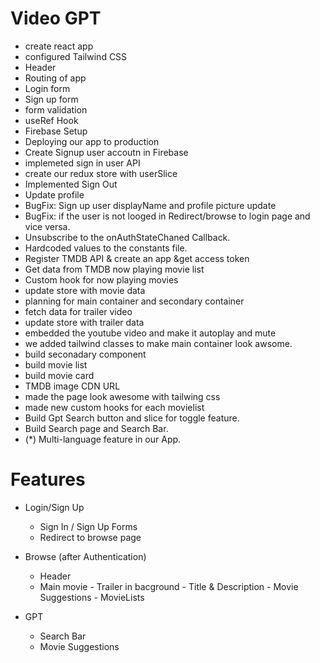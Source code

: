 # Video GPT

- create react app
- configured Tailwind CSS
- Header
- Routing of app
- Login form
- Sign up form
- form validation
- useRef Hook
- Firebase Setup
- Deploying our app to production
- Create Signup user accoutn in Firebase
- implemeted sign in user API
- create our redux store with userSlice
- Implemented Sign Out
- Update profile
- BugFix: Sign up user displayName and profile picture update
- BugFix: if the user is not looged in Redirect/browse to login page and vice versa.
- Unsubscribe to the onAuthStateChaned Callback.
- Hardcoded values to the constants file.
- Register TMDB API & create an app &get access token
- Get data from TMDB now playing movie list
- Custom hook for now playing movies
- update store with movie data
- planning for main container and secondary container
- fetch data for trailer video
- update store with trailer data
- embedded the youtube video and make it autoplay and mute
- we added tailwind classes to make main container look awsome.
- build seconadary component
- build movie list
- build movie card
- TMDB image CDN URL
- made the page look awesome with tailwing css
- made new custom hooks for each movielist
- Build Gpt Search button and slice for toggle feature.
- Build Search page and Search Bar.
- (\*) Multi-language feature in our App.

# Features

- Login/Sign Up

  - Sign In / Sign Up Forms
  - Redirect to browse page

- Browse (after Authentication)
  - Header
  - Main movie - Trailer in bacground - Title & Description - Movie Suggestions - MovieLists
- GPT
  - Search Bar
  - Movie Suggestions
